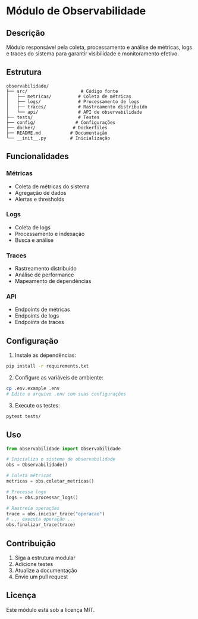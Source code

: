 # Módulo de Observabilidade

## Descrição
Módulo responsável pela coleta, processamento e análise de métricas, logs e traces do sistema para garantir visibilidade e monitoramento efetivo.

## Estrutura
```
observabilidade/
├── src/                    # Código fonte
│   ├── metricas/          # Coleta de métricas
│   ├── logs/              # Processamento de logs
│   ├── traces/            # Rastreamento distribuído
│   └── api/               # API de observabilidade
├── tests/                 # Testes
├── config/               # Configurações
├── docker/              # Dockerfiles
├── README.md           # Documentação
└── __init__.py         # Inicialização
```

## Funcionalidades

### Métricas
- Coleta de métricas do sistema
- Agregação de dados
- Alertas e thresholds

### Logs
- Coleta de logs
- Processamento e indexação
- Busca e análise

### Traces
- Rastreamento distribuído
- Análise de performance
- Mapeamento de dependências

### API
- Endpoints de métricas
- Endpoints de logs
- Endpoints de traces

## Configuração

1. Instale as dependências:
```bash
pip install -r requirements.txt
```

2. Configure as variáveis de ambiente:
```bash
cp .env.example .env
# Edite o arquivo .env com suas configurações
```

3. Execute os testes:
```bash
pytest tests/
```

## Uso

```python
from observabilidade import Observabilidade

# Inicializa o sistema de observabilidade
obs = Observabilidade()

# Coleta métricas
metricas = obs.coletar_metricas()

# Processa logs
logs = obs.processar_logs()

# Rastreia operações
trace = obs.iniciar_trace("operacao")
# ... executa operação ...
obs.finalizar_trace(trace)
```

## Contribuição

1. Siga a estrutura modular
2. Adicione testes
3. Atualize a documentação
4. Envie um pull request

## Licença

Este módulo está sob a licença MIT. 